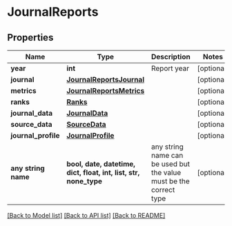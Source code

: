 # JournalReports


## Properties
Name | Type | Description | Notes
------------ | ------------- | ------------- | -------------
**year** | **int** | Report year | [optional] 
**journal** | [**JournalReportsJournal**](JournalReportsJournal.md) |  | [optional] 
**metrics** | [**JournalReportsMetrics**](JournalReportsMetrics.md) |  | [optional] 
**ranks** | [**Ranks**](Ranks.md) |  | [optional] 
**journal_data** | [**JournalData**](JournalData.md) |  | [optional] 
**source_data** | [**SourceData**](SourceData.md) |  | [optional] 
**journal_profile** | [**JournalProfile**](JournalProfile.md) |  | [optional] 
**any string name** | **bool, date, datetime, dict, float, int, list, str, none_type** | any string name can be used but the value must be the correct type | [optional]

[[Back to Model list]](../README.md#documentation-for-models) [[Back to API list]](../README.md#documentation-for-api-endpoints) [[Back to README]](../README.md)


